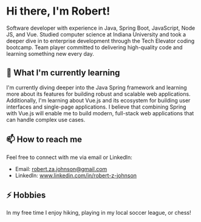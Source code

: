 
# Hi there, I'm Robert!

Software developer with experience in Java, Spring Boot, JavaScript, Node JS, and Vue.  Studied computer science at Indiana University and took a deeper dive in to enterprise development through the Tech Elevator coding bootcamp.  Team player committed to delivering high-quality code and learning something new every day.  



## 🌱 What I'm currently learning

I'm currently diving deeper into the Java Spring framework and learning more about its features for building robust and scalable web applications. Additionally, I'm learning about Vue.js and its ecosystem for building user interfaces and single-page applications. I believe that combining Spring with Vue.js will enable me to build modern, full-stack web applications that can handle complex use cases.

## 📫 How to reach me

Feel free to connect with me via email or LinkedIn:

- Email: robert.za.johnson@gmail.com
- LinkedIn: www.linkedin.com/in/robert-z-johnson

## ⚡ Hobbies

In my free time I enjoy hiking, playing in my local soccer league, or chess!
